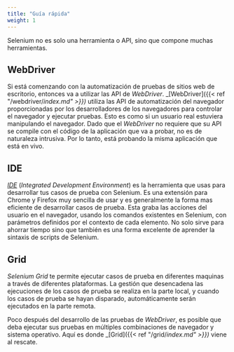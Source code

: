 ```yaml
---
title: "Guía rápida"
weight: 1
---
```



Selenium no es solo una herramienta o API, sino que compone muchas herramientas.


## WebDriver

Si está comenzando con la automatización de pruebas de sitios web de escritorio, 
entonces va a utilizar las API de _WebDriver_. _[WebDriver]({{< ref "/webdriver/_index.md" >}})_ 
utiliza las API de automatización 
del navegador proporcionadas por los desarrolladores de los navegadores para controlar el 
navegador y ejecutar pruebas. Esto es como si un usuario real estuviera manipulando el navegador. 
Dado que el _WebDriver_ no requiere que su API se compile con el código de la aplicación que va 
a probar, no es de naturaleza intrusiva. Por lo tanto, está probando la misma aplicación que está en vivo.


## IDE

_[IDE](https://selenium.dev/selenium-ide)_ (_Integrated Development Environment_) 
es la herramienta que usas para desarrollar tus casos de prueba con Selenium.
Es una extensión para Chrome y Firefox muy sencilla de usar y es generalmente la 
forma mas eficiente de desarrollar casos de prueba. Esta graba las acciones del
usuario en el navegador, usando los comandos existentes en Selenium, con parámetros
definidos por el contexto de cada elemento. No solo sirve para ahorrar tiempo sino
que también es una forma excelente de aprender la sintaxis de scripts de Selenium.

## Grid

_Selenium Grid_ te permite ejecutar casos de prueba en diferentes maquinas a través
de diferentes plataformas. La gestión que desencadena las ejecuciones de los
casos de prueba se realiza en la parte local, y cuando los casos de prueba se
hayan disparado, automáticamente serán ejecutados en la parte remota.

Poco después del desarrollo de las pruebas de _WebDriver_, es posible que deba ejecutar sus 
pruebas en múltiples combinaciones de navegador y sistema operativo. Aquí es donde 
_[Grid]({{< ref "/grid/_index.md" >}})_ viene al rescate.